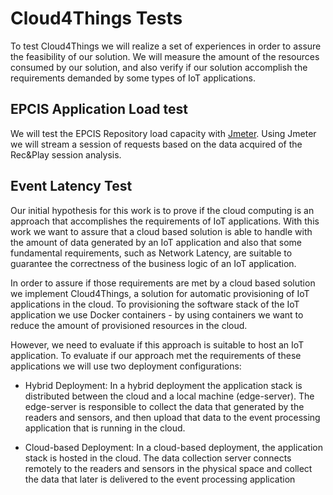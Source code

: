 # Cloud4Things Tests

To test Cloud4Things we will realize a set of experiences in order to assure the feasibility
of our solution. We will measure the amount of the resources consumed by our solution, and also
verify if our solution accomplish the requirements demanded by some types of IoT applications.

## EPCIS Application Load test
We will test the EPCIS Repository load capacity with [Jmeter](http://jmeter.apache.org/). Using Jmeter we will stream a session of requests based on the data acquired of the Rec&Play session analysis.

## Event Latency Test
Our initial hypothesis for this work is to prove if the cloud computing is an approach that accomplishes
the requirements of IoT applications. With this work we want to assure that a cloud based solution is
able to handle with the amount of data generated by an IoT application and also that some fundamental
requirements, such as Network Latency, are suitable to guarantee the correctness of the business logic
of an IoT application.

In order to assure if those requirements are met by a cloud based solution we implement Cloud4Things,
a solution for automatic provisioning of IoT applications in the cloud. To provisioning the software
stack of the IoT application we use Docker containers - by using containers we want to reduce the amount
of provisioned resources in the cloud.

However, we need to evaluate if this approach is suitable to host an IoT application. To evaluate if
our approach met the requirements of these applications we will use two deployment configurations:

- Hybrid Deployment: In a hybrid deployment the application stack is distributed between the cloud
and a local machine (edge-server). The edge-server is responsible to collect the data that generated
by the readers and sensors, and then upload that data to the event processing application that is running
in the cloud.

- Cloud-based Deployment: In a cloud-based deployment, the application stack is hosted in the cloud. The data collection server connects remotely to the readers and sensors in the physical space and collect the data that later is delivered to the event processing application

